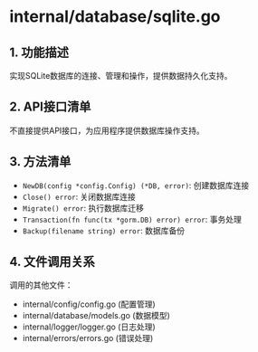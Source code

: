 # internal/database/sqlite.go

## 1. 功能描述
实现SQLite数据库的连接、管理和操作，提供数据持久化支持。

## 2. API接口清单
不直接提供API接口，为应用程序提供数据库操作支持。

## 3. 方法清单
- `NewDB(config *config.Config) (*DB, error)`: 创建数据库连接
- `Close() error`: 关闭数据库连接
- `Migrate() error`: 执行数据库迁移
- `Transaction(fn func(tx *gorm.DB) error) error`: 事务处理
- `Backup(filename string) error`: 数据库备份

## 4. 文件调用关系
调用的其他文件：
- internal/config/config.go (配置管理)
- internal/database/models.go (数据模型)
- internal/logger/logger.go (日志处理)
- internal/errors/errors.go (错误处理) 